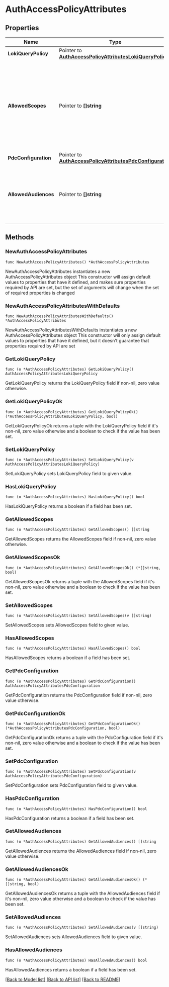 # AuthAccessPolicyAttributes

## Properties

Name | Type | Description | Notes
------------ | ------------- | ------------- | -------------
**LokiQueryPolicy** | Pointer to [**AuthAccessPolicyAttributesLokiQueryPolicy**](AuthAccessPolicyAttributesLokiQueryPolicy.md) |  | [optional] 
**AllowedScopes** | Pointer to **[]string** | List of scopes allowed to be signed by an access policy (required if the access policy contains &#x60;grafana-id-token:sign&#x60;).  | [optional] 
**PdcConfiguration** | Pointer to [**AuthAccessPolicyAttributesPdcConfiguration**](AuthAccessPolicyAttributesPdcConfiguration.md) |  | [optional] 
**AllowedAudiences** | Pointer to **[]string** | List of audience claims allowed to be included when signing access tokens.  | [optional] 

## Methods

### NewAuthAccessPolicyAttributes

`func NewAuthAccessPolicyAttributes() *AuthAccessPolicyAttributes`

NewAuthAccessPolicyAttributes instantiates a new AuthAccessPolicyAttributes object
This constructor will assign default values to properties that have it defined,
and makes sure properties required by API are set, but the set of arguments
will change when the set of required properties is changed

### NewAuthAccessPolicyAttributesWithDefaults

`func NewAuthAccessPolicyAttributesWithDefaults() *AuthAccessPolicyAttributes`

NewAuthAccessPolicyAttributesWithDefaults instantiates a new AuthAccessPolicyAttributes object
This constructor will only assign default values to properties that have it defined,
but it doesn't guarantee that properties required by API are set

### GetLokiQueryPolicy

`func (o *AuthAccessPolicyAttributes) GetLokiQueryPolicy() AuthAccessPolicyAttributesLokiQueryPolicy`

GetLokiQueryPolicy returns the LokiQueryPolicy field if non-nil, zero value otherwise.

### GetLokiQueryPolicyOk

`func (o *AuthAccessPolicyAttributes) GetLokiQueryPolicyOk() (*AuthAccessPolicyAttributesLokiQueryPolicy, bool)`

GetLokiQueryPolicyOk returns a tuple with the LokiQueryPolicy field if it's non-nil, zero value otherwise
and a boolean to check if the value has been set.

### SetLokiQueryPolicy

`func (o *AuthAccessPolicyAttributes) SetLokiQueryPolicy(v AuthAccessPolicyAttributesLokiQueryPolicy)`

SetLokiQueryPolicy sets LokiQueryPolicy field to given value.

### HasLokiQueryPolicy

`func (o *AuthAccessPolicyAttributes) HasLokiQueryPolicy() bool`

HasLokiQueryPolicy returns a boolean if a field has been set.

### GetAllowedScopes

`func (o *AuthAccessPolicyAttributes) GetAllowedScopes() []string`

GetAllowedScopes returns the AllowedScopes field if non-nil, zero value otherwise.

### GetAllowedScopesOk

`func (o *AuthAccessPolicyAttributes) GetAllowedScopesOk() (*[]string, bool)`

GetAllowedScopesOk returns a tuple with the AllowedScopes field if it's non-nil, zero value otherwise
and a boolean to check if the value has been set.

### SetAllowedScopes

`func (o *AuthAccessPolicyAttributes) SetAllowedScopes(v []string)`

SetAllowedScopes sets AllowedScopes field to given value.

### HasAllowedScopes

`func (o *AuthAccessPolicyAttributes) HasAllowedScopes() bool`

HasAllowedScopes returns a boolean if a field has been set.

### GetPdcConfiguration

`func (o *AuthAccessPolicyAttributes) GetPdcConfiguration() AuthAccessPolicyAttributesPdcConfiguration`

GetPdcConfiguration returns the PdcConfiguration field if non-nil, zero value otherwise.

### GetPdcConfigurationOk

`func (o *AuthAccessPolicyAttributes) GetPdcConfigurationOk() (*AuthAccessPolicyAttributesPdcConfiguration, bool)`

GetPdcConfigurationOk returns a tuple with the PdcConfiguration field if it's non-nil, zero value otherwise
and a boolean to check if the value has been set.

### SetPdcConfiguration

`func (o *AuthAccessPolicyAttributes) SetPdcConfiguration(v AuthAccessPolicyAttributesPdcConfiguration)`

SetPdcConfiguration sets PdcConfiguration field to given value.

### HasPdcConfiguration

`func (o *AuthAccessPolicyAttributes) HasPdcConfiguration() bool`

HasPdcConfiguration returns a boolean if a field has been set.

### GetAllowedAudiences

`func (o *AuthAccessPolicyAttributes) GetAllowedAudiences() []string`

GetAllowedAudiences returns the AllowedAudiences field if non-nil, zero value otherwise.

### GetAllowedAudiencesOk

`func (o *AuthAccessPolicyAttributes) GetAllowedAudiencesOk() (*[]string, bool)`

GetAllowedAudiencesOk returns a tuple with the AllowedAudiences field if it's non-nil, zero value otherwise
and a boolean to check if the value has been set.

### SetAllowedAudiences

`func (o *AuthAccessPolicyAttributes) SetAllowedAudiences(v []string)`

SetAllowedAudiences sets AllowedAudiences field to given value.

### HasAllowedAudiences

`func (o *AuthAccessPolicyAttributes) HasAllowedAudiences() bool`

HasAllowedAudiences returns a boolean if a field has been set.


[[Back to Model list]](../README.md#documentation-for-models) [[Back to API list]](../README.md#documentation-for-api-endpoints) [[Back to README]](../README.md)


